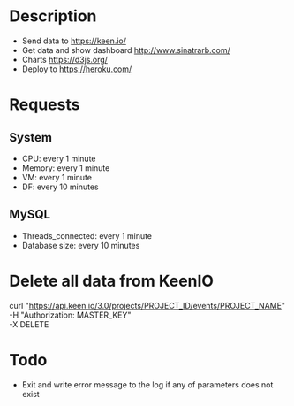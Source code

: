 # Description
- Send data to https://keen.io/
- Get data and show dashboard http://www.sinatrarb.com/
- Charts https://d3js.org/
- Deploy to https://heroku.com/

# Requests
## System
- CPU: every 1 minute
- Memory: every 1 minute
- VM: every 1 minute
- DF: every 10 minutes

## MySQL
- Threads_connected: every 1 minute
- Database size: every 10 minutes

# Delete all data from KeenIO
curl "https://api.keen.io/3.0/projects/PROJECT_ID/events/PROJECT_NAME" \
  -H "Authorization: MASTER_KEY" \
  -X DELETE

# Todo
- Exit and write error message to the log if any of parameters does not exist
